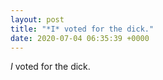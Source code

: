 ```yaml
---
layout: post
title: "*I* voted for the dick."
date: 2020-07-04 06:35:39 +0000
---
```


*I* voted for the dick.


